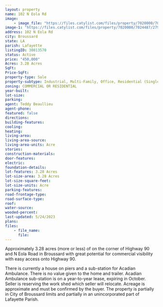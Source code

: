 ```yaml
---
layout: property
name: 102 N Eola Rd
image:
    - image_file: "https://files.catylist.com/files/property/7020000/7024487/27944190_Test_BACK.png"
image-1: "https://files.catylist.com/files/property/7020000/7024487/27944186_Aerial___102_N_Eola___Teddy_.png"
address: 102 N Eola Rd
city: Broussard
state: LA
parish: Lafayette
listingID: 30813570
status: Active
price: "450,000"
Acres: 3.28 Acres
SqFt:
Price-SqFt:
property-type: Sale
property-subtype: Industrial, Multi-Family, Office, Residential (Single Family)
zoning: COMMERCIAL OR RESIDENTIAL
year-built:
lot-size:
parking:
agent: Teddy Beaullieu
agent-phone:
featured: false
directions:
building-features:
cooling:
heating:
living-area:
living-area-source:
living-area-units: Acre
stories:
construction-materials:
door-features:
electric:
foundation-details:
lot-features: 3.28 Acres
lot-size-area: 3.28 Acres
lot-size-square-feet:
lot-size-units: Acre
parking-features:
road-frontage-type:
road-surface-type:
roof:
water-source:
wooded-percent:
last-updated: 5/24/2023
plans:
files:
    - file_name:
      file:
---
```

Approximately 3.28 acres (more or less) of on the corner of Highway 90 and N Eola Road in Broussard with great potential for commercial visibility with easy access onto Highway 90.There is currently a house on piers and a sub-station for Acadian Ambulance. There is no value given to the home and trailer. Acadian Ambulance sub-station is on a year-to-year lease, expiring in October. Seller is reserving the work shed which seller will relocate. Acreage is approximate and must be confirmed by the buyer. The property is partially in City of Broussard limits and partially in an unincorporated part of Lafayette Parish.
